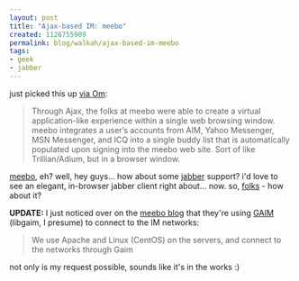 ```yaml
--- 
layout: post
title: "Ajax-based IM: meebo"
created: 1126755909
permalink: blog/walkah/ajax-based-im-meebo
tags: 
- geek
- jabber
---
```

<p>just picked this up <a href="http://gigaom.com/2005/09/14/ajax-based-im-meebo/">via Om</a>:</p>
<blockquote>
Through Ajax, the folks at meebo were able to create a virtual application-like experience within a single web browsing window. meebo integrates a user’s accounts from AIM, Yahoo Messenger, MSN Messenger, and ICQ into a single buddy list that is automatically populated upon signing into the meebo web site. Sort of like Trillian/Adium, but in a browser window.
</blockquote>
<p><a href="http://www.meebo.com/" title="meebo web-based IM">meebo</a>, eh? well, hey guys... how about some <a href="http://www.jabber.org">jabber</a> support? i'd love to see an elegant, in-browser jabber client right about... now. so, <a href="http://blog.meebo.com/?page_id=2" title="meebo staff">folks</a> - how about it?</p>
<p><strong>UPDATE:</strong> I just noticed over on the <a href="http://blog.meebo.com/?p=13">meebo blog</a> that they're using <a href="http://gaim.sf.net/">GAIM</a> (libgaim, I presume) to connect to the IM networks:</p>
<blockquote>We use Apache and Linux (CentOS) on the servers, and connect to the networks through Gaim</blockquote>
<p>not only is my request possible, sounds like it's in the works :)</p>

